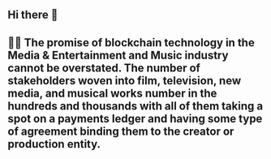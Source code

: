 ## Hi there 👋

## 🙋‍♀️ The promise of blockchain technology in the Media & Entertainment and Music industry cannot be overstated. The number of stakeholders woven into film, television, new media, and musical works number in the hundreds and thousands with all of them taking a spot on a payments ledger and having some type of agreement binding them to the creator or production entity.
<!--

**Here are some ideas to get you started:**

## 🙋‍♀️ A short introduction - what is your organization all about?
🌈 Contribution guidelines - how can the community get involved?
👩‍💻 Useful resources - where can the community find your docs? Is there anything else the community should know?
🍿 Fun facts - what does your team eat for breakfast?
🧙 Remember, you can do mighty things with the power of [Markdown](https://docs.github.com/github/writing-on-github/getting-started-with-writing-and-formatting-on-github/basic-writing-and-formatting-syntax)
-->
